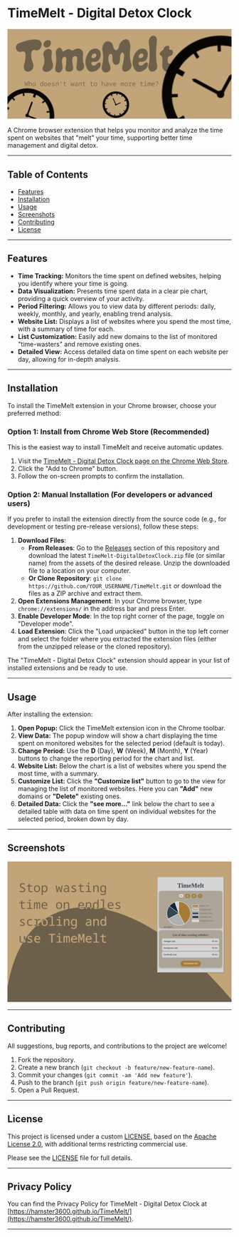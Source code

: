 # TimeMelt - Digital Detox Clock

![TimeMelt Icon](images/banner.png)

A Chrome browser extension that helps you monitor and analyze the time spent on websites that "melt" your time, supporting better time management and digital detox.

---

## Table of Contents

- [Features](#features)
- [Installation](#installation)
- [Usage](#usage)
- [Screenshots](#screenshots)
- [Contributing](#contributing)
- [License](#license)

---

## Features

*   **Time Tracking:** Monitors the time spent on defined websites, helping you identify where your time is going.
*   **Data Visualization:** Presents time spent data in a clear pie chart, providing a quick overview of your activity.
*   **Period Filtering:** Allows you to view data by different periods: daily, weekly, monthly, and yearly, enabling trend analysis.
*   **Website List:** Displays a list of websites where you spend the most time, with a summary of time for each.
*   **List Customization:** Easily add new domains to the list of monitored "time-wasters" and remove existing ones.
*   **Detailed View:** Access detailed data on time spent on each website per day, allowing for in-depth analysis.

---

## Installation

To install the TimeMelt extension in your Chrome browser, choose your preferred method:

### Option 1: Install from Chrome Web Store (Recommended)

This is the easiest way to install TimeMelt and receive automatic updates.

1.  Visit the [TimeMelt - Digital Detox Clock page on the Chrome Web Store](LINK_DO_CHROME_WEB_STORE_TUTAJ).
2.  Click the "Add to Chrome" button.
3.  Follow the on-screen prompts to confirm the installation.

### Option 2: Manual Installation (For developers or advanced users)

If you prefer to install the extension directly from the source code (e.g., for development or testing pre-release versions), follow these steps:

1.  **Download Files**:
    * **From Releases**: Go to the [Releases](https://github.com/YOUR_USERNAME/TimeMelt/releases) section of this repository and download the latest `TimeMelt-DigitalDetoxClock.zip` file (or similar name) from the assets of the desired release. Unzip the downloaded file to a location on your computer.
    * **Or Clone Repository**: `git clone https://github.com/YOUR_USERNAME/TimeMelt.git` or download the files as a ZIP archive and extract them.
2.  **Open Extensions Management**: In your Chrome browser, type `chrome://extensions/` in the address bar and press Enter.
3.  **Enable Developer Mode**: In the top right corner of the page, toggle on "Developer mode".
4.  **Load Extension**: Click the "Load unpacked" button in the top left corner and select the folder where you extracted the extension files (either from the unzipped release or the cloned repository).

The "TimeMelt - Digital Detox Clock" extension should appear in your list of installed extensions and be ready to use.

---

## Usage

After installing the extension:

1.  **Open Popup:** Click the TimeMelt extension icon in the Chrome toolbar.
2.  **View Data:** The popup window will show a chart displaying the time spent on monitored websites for the selected period (default is today).
3.  **Change Period:** Use the **D** (Day), **W** (Week), **M** (Month), **Y** (Year) buttons to change the reporting period for the chart and list.
4.  **Website List:** Below the chart is a list of websites where you spend the most time, with a summary.
5.  **Customize List:** Click the **"Customize list"** button to go to the view for managing the list of monitored websites. Here you can **"Add"** new domains or **"Delete"** existing ones.
6.  **Detailed Data:** Click the **"see more..."** link below the chart to see a detailed table with data on time spent on individual websites for the selected period, broken down by day.

---

## Screenshots

![TimeMelt Icon](images/screenshot.png)

---

## Contributing

All suggestions, bug reports, and contributions to the project are welcome!

1.  Fork the repository.
2.  Create a new branch (`git checkout -b feature/new-feature-name`).
3.  Commit your changes (`git commit -am 'Add new feature'`).
4.  Push to the branch (`git push origin feature/new-feature-name`).
5.  Open a Pull Request.

---

## License

This project is licensed under a custom [LICENSE](LICENSE), based on the [Apache License 2.0](http://www.apache.org/licenses/LICENSE-2.0), with additional terms restricting commercial use.

Please see the [LICENSE](LICENSE) file for full details.

---

## Privacy Policy

You can find the Privacy Policy for TimeMelt - Digital Detox Clock at [https://hamster3600.github.io/TimeMelt/](https://hamster3600.github.io/TimeMelt/).

---